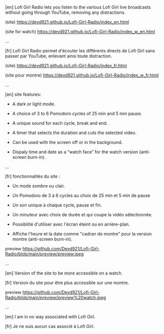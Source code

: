 [en] Lofi Girl Radio lets you listen to the various Lofi Girl live broadcasts without going through YouTube, removing any distractions.

(site) https://devd921.github.io/Lofi-Girl-Radio/index_en.html

(site for watch) https://devd921.github.io/Lofi-Girl-Radio/index_w_en.html

...

[fr] Lofi Girl Radio permet d'écouter les différents directs de Lofi Girl sans passer par YouTube, enlevant ainsi toute distraction.

(site) https://devd921.github.io/Lofi-Girl-Radio/index_fr.html

(site pour montre) https://devd921.github.io/Lofi-Girl-Radio/index_w_fr.html

...

[en] site features:

- A dark or light mode.
- A choice of 3 to 6 Pomodoro cycles of 25 min and 5 min pause.
- A unique sound for each cycle, break and end.
- A timer that selects the duration and cuts the selected video.
- Can be used with the screen off or in the background.

- Dispaly time and date as a “watch face” for the watch version (anti-screen burn-in).

...

[fr] fonctionnalités du site :

- Un mode sombre ou clair.
- Un Pomodoro de 3 à 6 cycles au choix de 25 min et 5 min de pause
- Un son unique à chaque cycle, pause et fin.
- Un minuteur avec choix de durée et qui coupe la vidéo sélectionnée.
- Possibilité d'utiliser avec l'écran éteint ou en arrière-plan.

- Affiche l'heure et la date comme "cadran de montre" pour la version montre (anti-screen burn-in).

preview https://github.com/Devd921/Lofi-Girl-Radio/blob/main/preview/preview.jpeg

...

[en] Version of the site to be more accessible on a watch.

[fr] Version du site pour être plus accessible sur une montre.

preview https://github.com/Devd921/Lofi-Girl-Radio/blob/main/preview/preview%20watch.jpeg

...

[en] I am in no way associated with Lofi Girl.

[fr] Je ne suis aucun cas associé à Lofi Girl.
